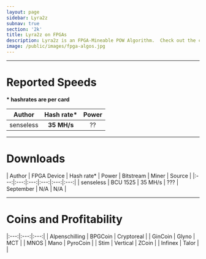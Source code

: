 ```yaml
---
layout: page
sidebar: Lyra2z
subnav: true
section: '2k'
title: Lyra2z on FPGAs
description: Lyra2z is an FPGA-Mineable POW Algorithm.  Check out the comparison to top end GPUs.  
image: /public/images/fpga-algos.jpg
---
```


---

# Reported Speeds

**\* hashrates are per card**

| Author | Hash rate* | Power | 
|:---:|:---:|:---:|
| senseless | <b>35 MH/s</b> | ?? |

---

# Downloads

| Author | FPGA Device | Hash rate* | Power | Bitstream | Miner | Source |
|:---:|:---:|:---:|:---:|:---:|:---:|
| senseless | BCU 1525 | 35 MH/s | ??? | September | N/A | N/A |

---

# Coins and Profitability

|:---:|:---:|:---:|
| Alpenschilling | BPGCoin | Cryptoreal |
| GinCoin | Glyno | MCT |
| MNOS | Mano | PyroCoin |
| Stim | Vertical | ZCoin |
| Infinex | Talor | |

